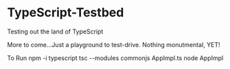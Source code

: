 # TypeScript-Testbed
Testing out the land of TypeScript

More to come...Just a playground to test-drive. Nothing monutmental, YET!

To Run
npm -i typescript
tsc --modules commonjs AppImpl.ts
node AppImpl